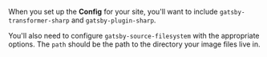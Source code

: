 When you set up the **Config** for your site, you'll want to include `gatsby-transformer-sharp` and `gatsby-plugin-sharp`.

You'll also need to configure `gatsby-source-filesystem` with the appropriate options. The `path` should be the path to the directory your image files live in.
